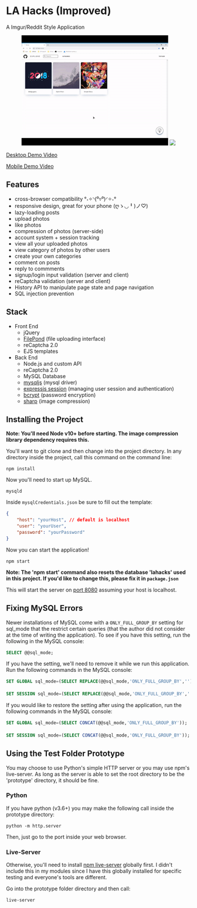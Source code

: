 # LA Hacks (Improved)
A Imgur/Reddit Style Application

<p float="left" align="center">
	<img src="./screenshots/desktop demo.gif" height="300"/>
	<img src="./screenshots/mobile demo.gif" height="300" />
</p>

[Desktop Demo Video](https://youtu.be/_a-jHiP1omo)

[Mobile Demo Video](https://youtu.be/UAslSN53XpY)


## Features
* cross-browser compatibility °˖✧◝(⁰▿⁰)◜✧˖°
* responsive design, great for your phone (ღゝ◡╹)ノ♡)
* lazy-loading posts
* upload photos
* like photos
* compression of photos (server-side)
* account system + session tracking
* view all your uploaded photos
* view category of photos by other users
* create your own categories
* comment on posts
* reply to commments
* signup/login input validation (server and client)
* reCaptcha validation (server and client)
* History API to manipulate page state and page navigation
* SQL injection prevention


## Stack
* Front End
	* jQuery
	* [FilePond](https://pqina.nl/filepond/) (file uploading interface)
	* reCaptcha 2.0
	* EJS templates
* Back End
	* Node.js and custom API
	* reCaptcha 2.0
	* MySQL Database
	* [mysqljs](https://github.com/mysqljs/mysql) (mysql driver)
	* [expressjs session](https://github.com/expressjs/session) (managing user session and authentication)
	* [bcrypt](https://github.com/kelektiv/node.bcrypt.js) (password encryption)
	* [sharp](https://github.com/lovell/sharp) (image compression)


## Installing the Project

**Note: You'll need Node v10+ before starting. The image compression library dependency requires this.**

You'll want to git clone and then change into the project directory. In any directory inside the project, call this command on the command line:

```
npm install
```

Now you'll need to start up MySQL.

```
mysqld
```


Inside `mysqlCredentials.json` be sure to fill out the template:
```json
{
	"host": "yourHost", // default is localhost
	"user": "yourUser",
	"password": "yourPassword"
}
```


Now you can start the application!
```
npm start
```
**Note: The 'npm start' command also resets the database 'lahacks' used in this project. If you'd like to change this, please fix it in `package.json`**

This will start the server on [port 8080](http://127.0.0.1:8080) assuming your host is localhost.

## Fixing MySQL Errors

Newer installations of MySQL come with a `ONLY_FULL_GROUP_BY` setting for sql_mode that the restrict certain queries (that the author did not consider at the time of writing the application). To see if you have this setting, run the following in the MySQL console:

```sql
SELECT @@sql_mode;
```

If you have the setting, we'll need to remove it while we run this application. Run the following commands in the MySQL console:

```sql
SET GLOBAL sql_mode=(SELECT REPLACE(@@sql_mode,'ONLY_FULL_GROUP_BY',''));

SET SESSION sql_mode=(SELECT REPLACE(@@sql_mode,'ONLY_FULL_GROUP_BY',''));
```

If you would like to restore the setting after using the application, run the following commands in the MySQL console:

```sql
SET GLOBAL sql_mode=(SELECT CONCAT(@@sql_mode,'ONLY_FULL_GROUP_BY'));

SET SESSION sql_mode=(SELECT CONCAT(@@sql_mode,'ONLY_FULL_GROUP_BY'));
```


## Using the Test Folder Prototype

You may choose to use Python's simple HTTP server or you may use npm's live-server. As long as the server is able to set the root directory to be the 'prototype' directory, it should be fine.

### Python
If you have python (v3.6+) you may make the following call inside the prototype directory:
```
python -m http.server
```
Then, just go to the port inside your web browser.

### Live-Server
Otherwise, you'll need to install [npm live-server](https://www.npmjs.com/package/live-server) globally first. I didn't include this in my modules since I have this globally installed for specific testing and everyone's tools are different.

Go into the prototype folder directory and then call:
```
live-server
```
